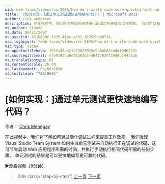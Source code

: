 ```yaml
---
uid: web-forms/videos/vs-2005/how-do-i-write-code-more-quickly-with-unit-tests
title: '[如何实现：]通过单元测试更快速地编写代码？ | Microsoft Docs'
author: rick-anderson
description: 在此视频中，我们将了解如何通过简化调试过程来提高工作效率。 我们可以看到 Visual Studio Team System 如何生成 U 。
ms.author: riande
ms.date: 06/21/2007
ms.assetid: 4618499e-1925-414e-a432-16952bb967f4
msc.legacyurl: /web-forms/videos/vs-2005/how-do-i-write-code-more-quickly-with-unit-tests
msc.type: video
ms.openlocfilehash: f92fa38a42fe73d22085e5a88b66ea6df0d68191
ms.sourcegitcommit: e7e91932a6e91a63e2e46417626f39d6b244a3ab
ms.translationtype: MT
ms.contentlocale: zh-CN
ms.lasthandoff: 03/06/2020
ms.locfileid: "78519692"
---
```

# <a name="how-do-i-write-code-more-quickly-with-unit-tests"></a>[如何实现：]通过单元测试更快速地编写代码？

作者： [Chris Menegay](https://twitter.com/CMenegay)

在此视频中，我们将了解如何通过简化调试过程来提高工作效率。 我们发现 Visual Studio Team System 如何生成单元测试来自动执行正在调试的代码，这可节省启动 Web 应用程序所需的时间，并执行手动执行相同代码所需的任何步骤。 单元测试的结果是可以更快地编写更可靠的代码。

[&#9654;观看视频（8分钟）](https://channel9.msdn.com/Blogs/ASP-NET-Site-Videos/how-do-i-write-code-more-quickly-with-unit-tests)

> [!div class="step-by-step"]
> [上一页](how-do-i-create-my-own-bug-work-item.md)
> [下一页](how-do-i-practice-test-driven-development.md)
